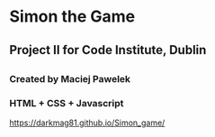 # Simon the Game
## 
## Project II for Code Institute, Dublin
##
### Created by Maciej Pawelek
### HTML + CSS + Javascript

https://darkmag81.github.io/Simon_game/
